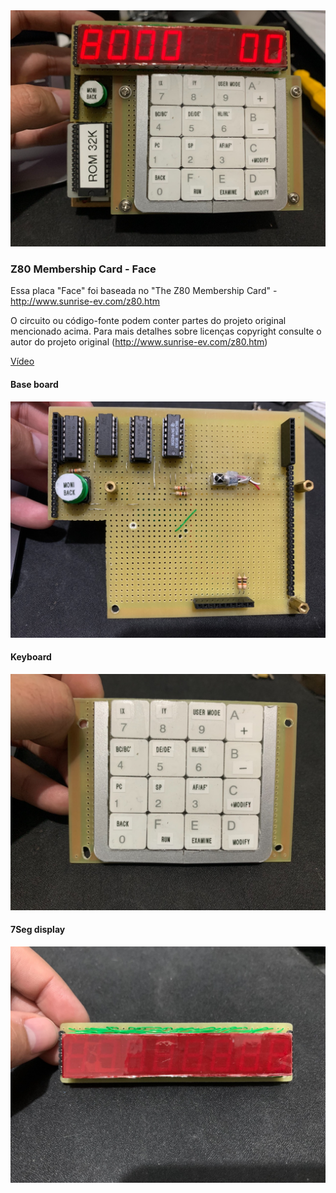 <img src="https://github.com/diego123cruz/Z80Mini/blob/main/Z80%20Membership%20Card%20%20-%20Face/Z80%20Membership%20Card.jpeg" title="Z80 Mem­ber­ship Card - Face" alt="Z80 Mem­ber­ship Card - Face">


### Z80 Mem­ber­ship Card - Face
Essa placa "Face" foi baseada no "The Z80 Mem­ber­ship Card" - http://www.sunrise-ev.com/z80.htm

O circuito ou código-fonte podem conter partes do projeto original mencionado acima. Para mais detalhes sobre licenças copyright  consulte o autor do projeto original (http://www.sunrise-ev.com/z80.htm)


[Vídeo](https://www.youtube.com/watch?v=1eWTQVRYLUw)


#### Base board

![Base](https://github.com/diego123cruz/Z80Mini/blob/main/Z80%20Membership%20Card%20%20-%20Face/Base.jpeg)



#### Keyboard

![keys](https://github.com/diego123cruz/Z80Mini/blob/main/Z80%20Membership%20Card%20%20-%20Face/Keyboard.jpeg)



#### 7Seg display

![7Segs display](https://github.com/diego123cruz/Z80Mini/blob/main/Z80%20Membership%20Card%20%20-%20Face/7SegDisplay.jpeg)


